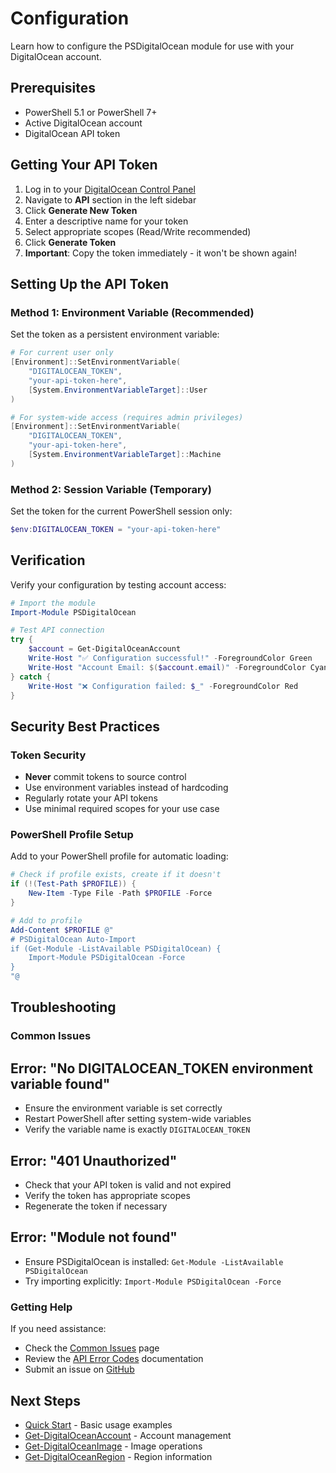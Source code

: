 # Configuration

Learn how to configure the PSDigitalOcean module for use with your DigitalOcean account.

## Prerequisites

- PowerShell 5.1 or PowerShell 7+
- Active DigitalOcean account
- DigitalOcean API token

## Getting Your API Token

1. Log in to your [DigitalOcean Control Panel](https://cloud.digitalocean.com/)
1. Navigate to **API** section in the left sidebar
1. Click **Generate New Token**
1. Enter a descriptive name for your token
1. Select appropriate scopes (Read/Write recommended)
1. Click **Generate Token**
1. **Important**: Copy the token immediately - it won't be shown again!

## Setting Up the API Token

### Method 1: Environment Variable (Recommended)

Set the token as a persistent environment variable:

```powershell
# For current user only
[Environment]::SetEnvironmentVariable(
    "DIGITALOCEAN_TOKEN",
    "your-api-token-here",
    [System.EnvironmentVariableTarget]::User
)

# For system-wide access (requires admin privileges)
[Environment]::SetEnvironmentVariable(
    "DIGITALOCEAN_TOKEN",
    "your-api-token-here",
    [System.EnvironmentVariableTarget]::Machine
)
```

### Method 2: Session Variable (Temporary)

Set the token for the current PowerShell session only:

```powershell
$env:DIGITALOCEAN_TOKEN = "your-api-token-here"
```

## Verification

Verify your configuration by testing account access:

```powershell
# Import the module
Import-Module PSDigitalOcean

# Test API connection
try {
    $account = Get-DigitalOceanAccount
    Write-Host "✅ Configuration successful!" -ForegroundColor Green
    Write-Host "Account Email: $($account.email)" -ForegroundColor Cyan
} catch {
    Write-Host "❌ Configuration failed: $_" -ForegroundColor Red
}
```

## Security Best Practices

### Token Security

- **Never** commit tokens to source control
- Use environment variables instead of hardcoding
- Regularly rotate your API tokens
- Use minimal required scopes for your use case

### PowerShell Profile Setup

Add to your PowerShell profile for automatic loading:

```powershell
# Check if profile exists, create if it doesn't
if (!(Test-Path $PROFILE)) {
    New-Item -Type File -Path $PROFILE -Force
}

# Add to profile
Add-Content $PROFILE @"
# PSDigitalOcean Auto-Import
if (Get-Module -ListAvailable PSDigitalOcean) {
    Import-Module PSDigitalOcean -Force
}
"@
```

## Troubleshooting

### Common Issues

## Error: "No DIGITALOCEAN_TOKEN environment variable found"

- Ensure the environment variable is set correctly
- Restart PowerShell after setting system-wide variables
- Verify the variable name is exactly `DIGITALOCEAN_TOKEN`

## Error: "401 Unauthorized"

- Check that your API token is valid and not expired
- Verify the token has appropriate scopes
- Regenerate the token if necessary

## Error: "Module not found"

- Ensure PSDigitalOcean is installed: `Get-Module -ListAvailable PSDigitalOcean`
- Try importing explicitly: `Import-Module PSDigitalOcean -Force`

### Getting Help

If you need assistance:

- Check the [Common Issues](Common-Issues) page
- Review the [API Error Codes](API-Error-Codes) documentation
- Submit an issue on [GitHub](https://github.com/Itamartz/PSDigitalOceanUsingSampler/issues)

## Next Steps

- [Quick Start](Quick-Start) - Basic usage examples
- [Get-DigitalOceanAccount](Get-DigitalOceanAccount) - Account management
- [Get-DigitalOceanImage](Get-DigitalOceanImage) - Image operations
- [Get-DigitalOceanRegion](Get-DigitalOceanRegion) - Region information
